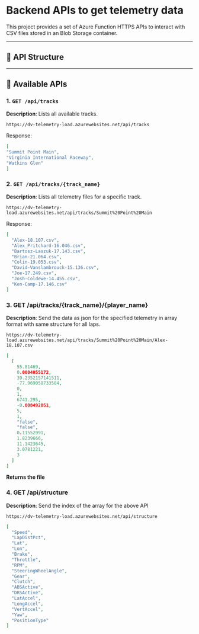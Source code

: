 # Backend APIs to get telemetry data
This project provides a set of Azure Function HTTPS APIs to interact with CSV files stored in an Blob Storage container.

---

## 📁 API Structure

---

## 🔗 Available APIs

### 1. `GET /api/tracks`

**Description**: Lists all available tracks.

```http request 
https://dv-telemetry-load.azurewebsites.net/api/tracks
```
Response:
```json
[
"Summit Point Main",
"Virginia International Raceway",
"Watkins Glen"
]
```

### 2. `GET /api/tracks/{track_name}`

**Description**: Lists all telemetry files for a specific track.

```http request 
https://dv-telemetry-load.azurewebsites.net/api/tracks/Summit%20Point%20Main
```
Response:
```json
[
  "Alex-18.107.csv",
  "Alex_Pritchard-16.046.csv",
  "Bartosz-Laszuk-17.143.csv",
  "Brian-21.064.csv",
  "Colin-19.053.csv",
  "David-Vanslambrouck-15.136.csv",
  "Joe-17.249.csv",
  "Josh-Coldewe-14.455.csv",
  "Ken-Camp-17.146.csv"
]
```

### 3. GET /api/tracks/{track_name}/{player_name}

**Description**: Send the data as json for the specified telemetry in array format with same structure for all laps.

```http request
https://dv-telemetry-load.azurewebsites.net/api/tracks/Summit%20Point%20Main/Alex-18.107.csv
```
```json
[
  [
    55.81469,
    0.0004055172,
    39.2352157141511,
    -77.969058733504,
    0,
    1,
    6741.295,
    -0.008492051,
    5,
    1,
    "false",
    "false",
    0.11552991,
    1.8239666,
    11.1423645,
    3.0781221,
    3
  ]
]
```
**Returns the file**

### 4. GET /api/structure

**Description**: Send the index of the array for the above API

```http request
https://dv-telemetry-load.azurewebsites.net/api/structure
```

```json
[
  "Speed",
  "LapDistPct",
  "Lat",
  "Lon",
  "Brake",
  "Throttle",
  "RPM",
  "SteeringWheelAngle",
  "Gear",
  "Clutch",
  "ABSActive",
  "DRSActive",
  "LatAccel",
  "LongAccel",
  "VertAccel",
  "Yaw",
  "PositionType"
]
```
